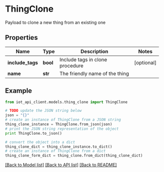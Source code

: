 # ThingClone

Payload to clone a new thing from an existing one

## Properties
Name | Type | Description | Notes
------------ | ------------- | ------------- | -------------
**include_tags** | **bool** | Include tags in clone procedure | [optional] 
**name** | **str** | The friendly name of the thing | 

## Example

```python
from iot_api_client.models.thing_clone import ThingClone

# TODO update the JSON string below
json = "{}"
# create an instance of ThingClone from a JSON string
thing_clone_instance = ThingClone.from_json(json)
# print the JSON string representation of the object
print ThingClone.to_json()

# convert the object into a dict
thing_clone_dict = thing_clone_instance.to_dict()
# create an instance of ThingClone from a dict
thing_clone_form_dict = thing_clone.from_dict(thing_clone_dict)
```
[[Back to Model list]](../README.md#documentation-for-models) [[Back to API list]](../README.md#documentation-for-api-endpoints) [[Back to README]](../README.md)


